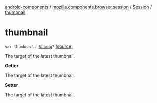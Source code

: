 [android-components](../../index.md) / [mozilla.components.browser.session](../index.md) / [Session](index.md) / [thumbnail](./thumbnail.md)

# thumbnail

`var thumbnail: `[`Bitmap`](https://developer.android.com/reference/android/graphics/Bitmap.html)`?` [(source)](https://github.com/mozilla-mobile/android-components/blob/master/components/browser/session/src/main/java/mozilla/components/browser/session/Session.kt#L286)

The target of the latest thumbnail.

**Getter**

The target of the latest thumbnail.

**Setter**

The target of the latest thumbnail.

